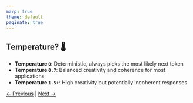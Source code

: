 ```yaml
---
marp: true
theme: default
paginate: true
---
```

## Temperature? 🌡️

- **Temperature `0`**: Deterministic, always picks the most likely next token
- **Temperature `0.7`**: Balanced creativity and coherence for most applications  
- **Temperature `1.5+`**: High creativity but potentially incoherent responses

<!-- 
La température contrôle la créativité et l'imprévisibilité des réponses du modèle. Plus elle est élevée, plus le modèle prend de risques dans ses prédictions.
-->

[← Previous](001-parameters.md) | [Next →](../001-context-this-is-the-way/demos/0-bot-draft/000-personality-and-soul.md)
